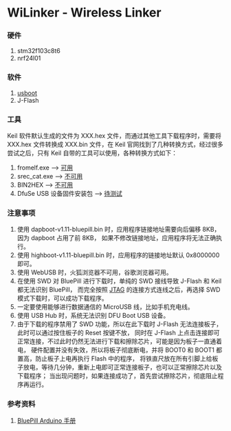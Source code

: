 WiLinker - Wireless Linker
==========================

### 硬件
1. stm32f103c8t6
2. nrf24l01

### 软件
1. [usboot](https://github.com/jiauzhang/usboot)
2. J-Flash

### 工具
Keil 软件默认生成的文件为 XXX.hex 文件，而通过其他工具下载程序时，需要将 XXX.hex
文件转换成 XXX.bin 文件，在 Keil 官网找到了几种转换方式，经过很多尝试之后，只有
Keil 自带的工具可以使用，各种转换方式如下：

1. fromelf.exe --> [可用](http://www.keil.com/support/docs/3213.htm)
2. srec_cat.exe --> [不可用](http://www.keil.com/support/docs/4038.htm)
3. BIN2HEX --> [不可用](http://www.keil.com/download/docs/7.asp)
4. DfuSe USB 设备固件安装包 --> [待测试](https://www.stmcu.org.cn/document/detail/index/id-215019)

### 注意事项
1. 使用 dapboot-v1.11-bluepill.bin 时，应用程序链接地址需要向后偏移 8KB，因为 dapboot 占用了前 8KB，
如果不修改链接地址，应用程序将无法正确执行。
2. 使用 highboot-v1.11-bluepill.bin 时，应用程序的链接地址默认 0x8000000 即可。
3. 使用 WebUSB 时，火狐浏览器不可用，谷歌浏览器可用。
4. 在使用 SWD 对 BluePill 进行下载时，单纯的 SWD 接线导致 J-Flash 和 Keil 都无法识别 BluePill，
而完全按照 [JTAG](./doc/jtag.md) 的连接方式连线之后，再选择 SWD 模式下载时，可以成功下载程序。
5. 一定要使用能够进行数据通信的 MicroUSB 线，比如手机充电线。
6. 使用 USB Hub 时，系统无法识别 DFU Boot USB 设备。
7. 由于下载的程序禁用了 SWD 功能，所以在此下载时 J-Flash 无法连接板子，此时可以通过按住板子的 Reset 按键不放，
同时在 J-Flash 上点击连接即可正常连接，不过此时仍然无法进行下载和擦除芯片，可能是因为板子一直通着电，
硬件配置并没有失效，所以将板子彻底断电，并将 BOOT0 和 BOOT1 都置高，防止板子上电再执行 Flash 中的程序，
将铁直尺放在所有引脚上给板子放电，等待几分钟，重新上电即可正常连接板子，也可以正常擦除芯片以及下载程序；
当出现问题时，如果连接成功了，首先尝试擦除芯片，彻底阻止程序再运行。

### 参考资料
1. [BluePill Arduino 手册](https://www.techshopbd.com/uploads/product_document/STM32bluepillarduinoguide(1).pdf)
